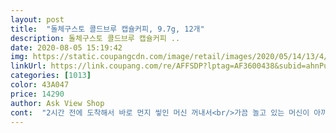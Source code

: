 ```yaml
---
layout: post 
title:  "돌체구스토 콜드브루 캡슐커피, 9.7g, 12개" 
description: 돌체구스토 콜드브루 캡슐커피 ..
date: 2020-08-05 15:19:42 
img: https://static.coupangcdn.com/image/retail/images/2020/05/14/13/4/efeded07-1c22-4b6e-9c70-be787904e322.jpg 
linkUrl: https://link.coupang.com/re/AFFSDP?lptag=AF3600438&subid=ahnPublicAsk&pageKey=1578325494&itemId=2698756610&vendorItemId=70689149183&traceid=V0-113-1d33752036878f04 
categories: [1013] 
color: 43A047 
price: 14290 
author: Ask View Shop 
cont:  "2시간 전에 도착해서 바로 먼지 앃인 머신 꺼내서<br/>가끔 놀고 있는 머신이 아까워서 어쩌다 한번씩 사용했거든요.<br/><br/>강하지 않지만 깊은 맛, 카페에서 마시는 콜드부르 같았어요.<br/><br/>그나마 최근엔 작년에 스벅캡슐 출시되면서 몇 번 더 사용했는데<br/>그래서 다시 쳐박아두고 남은 캡슐 억지로 한번씩 아까워서 내려먹어요.<br/><br/>그래서 사야하나 말아야하나 고민하고 잇는데<br/>근데 이번에 콜드브루 캡슐이 나왔다는 소식을 들으니<br/>근데 저는 개인적으로 취향에 딱 맞아요.<br/><br/>누룽지에 고수 넣어 먹는 맛 ? ㅋㅋㅋㅋ<br/>돌체구스토 캡슐.<br/><br/>돌체구스토로 시작해서 네스프레소 픽시 <br/> - 버츄오플러스까지.<br/><br/>돌체구스토에서도 드디어 내 취향에 딱 맞는 !!!<br/>또 귀가 솔깃솔깃.<br/><br/>마침 어제 저녁에도 고수 왕창 추가해서 쌀국수를 먹었는데<br/>맛있는 캡슐이 나왔다니 !!!!! ㅠㅠㅠㅠ<br/>먼지 닦고 디스케일링(맹물 청소) 후에 얼음 꽉 채워<br/>며칠동안 검색해보며 후기를 찾아봤는데 죄다<br/>바로 이 맛 아입니까 ?????<br/>바로 이 돌체구스토 콜드브루가 비슷한 느낌이 나요.<br/><br/>별스타그램에서 협찬받아 후기 올린 사람들뿐ㅋㅋㅋㅋㅋㅋ<br/>신제품 콜드브루가 출시했다길래 가장먼저 쿠팡에 검색해봤는데품절.<br/>.<br/>ㅠ 하지만 재입고알림신청하면서 기다렸는데 입고알림뜨자마자 바로 구매했네요ㅎㅎ<br/>싹 날려버리렵니다.<br/> ㅋㅋㅋ<br/>아... <br/> 이것도 진짜 맛이없어ㅠㅠㅠㅠ 맘에 드는게 하나도 없어ㅠㅠㅠㅠ<br/>아쉬웠는데 저는 이 콜드브루 하나로 그동안 돌체구스토에 갖고 있던 아쉬움을<br/>어차피 같은 네슬레 그룹이긴하나 정말 커피맛의 갭이 너무 심해서<br/>원두믹스를 적당히 섞어 먹고 있어요.<br/><br/>이게 저의 네쏘 최애 캡슐이었는데<br/>재작년에 단종된 캡슐 중 인드리야 프롬 인디아라는게 있어요.<br/><br/>전자동 커피머신 이런건 너무 고가로 살 엄두도 안나고<br/>주말에도 이렇게 빠르고 편리하게 받을수있는곳은 쿠팡 로켓배송이 짱인거같아요bb<br/>진짜 감격해서 울 뻔 ㅠㅠㅠㅠ<br/>진짜 저는 돌체캡슐은 맛있는게 하나도 없어서 거의 쳐박아두고<br/>진한맛은 아니고 꼬수운 정도지만<br/>치커리가 들어갔다네요 ???<br/>치커리가 들어갔다면 믿어도 되겠다 싶어 바로 주문 !!<br/>캡슐 2개 내려서 한 모금 쭉 땡겼는데<br/>캡슐머신과 카ㄴ나 루카스ㄴㅇ, G칠 같은<br/>캬 !!!!!!!<br/>평소에 콜드브루를 좋아하는데 콜드브루 추출방식이 워낙에 까다로워서 캡슐머신으로는 만나보기 힘들거라고 생각했는데 네스카페돌체구스토에서 출시해주셔서 너무 감사했어요♡ 맛본결과 쓰지않고 크레마가 아주 부드러워요 요즘같이 더워지기시작할때 딱입니다 여름용커피로 제격인거같아요) 부드럽고 쓰지않아서딱입니당ㅎ 얼음넣고 커피내리니 힐링그자체네요<br/>혀끝에 도는 그 치커리의 향이 정말 최고ㅠㅠㅠㅠ<br/>혹시 네스프레소도 같이 사용하시는분 중에<br/>" 
---
```


